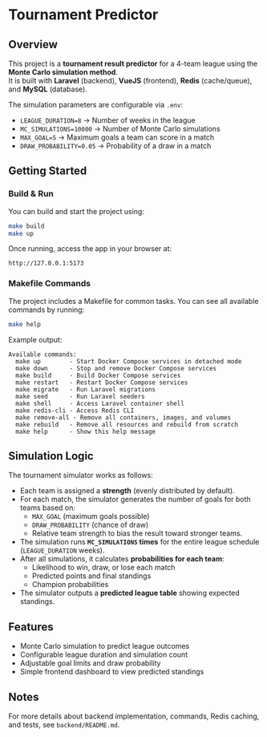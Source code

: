 # Tournament Predictor

## Overview

This project is a **tournament result predictor** for a 4-team league using the **Monte Carlo simulation method**.  
It is built with **Laravel** (backend), **VueJS** (frontend), **Redis** (cache/queue), and **MySQL** (database).

The simulation parameters are configurable via `.env`:

- `LEAGUE_DURATION=8` → Number of weeks in the league  
- `MC_SIMULATIONS=10000` → Number of Monte Carlo simulations  
- `MAX_GOAL=5` → Maximum goals a team can score in a match  
- `DRAW_PROBABILITY=0.05` → Probability of a draw in a match  

## Getting Started

### Build & Run

You can build and start the project using:

```bash
make build
make up
```

Once running, access the app in your browser at:

```
http://127.0.0.1:5173
```

### Makefile Commands

The project includes a Makefile for common tasks. You can see all available commands by running:

```bash
make help
```

Example output:

```
Available commands:
  make up        - Start Docker Compose services in detached mode
  make down      - Stop and remove Docker Compose services
  make build     - Build Docker Compose services
  make restart   - Restart Docker Compose services
  make migrate   - Run Laravel migrations
  make seed      - Run Laravel seeders
  make shell     - Access Laravel container shell
  make redis-cli - Access Redis CLI
  make remove-all - Remove all containers, images, and volumes
  make rebuild   - Remove all resources and rebuild from scratch
  make help      - Show this help message
```

## Simulation Logic

The tournament simulator works as follows:

- Each team is assigned a **strength** (evenly distributed by default).  
- For each match, the simulator generates the number of goals for both teams based on:
  - `MAX_GOAL` (maximum goals possible)  
  - `DRAW_PROBABILITY` (chance of draw)  
  - Relative team strength to bias the result toward stronger teams.  
- The simulation runs **`MC_SIMULATIONS` times** for the entire league schedule (`LEAGUE_DURATION` weeks).  
- After all simulations, it calculates **probabilities for each team**:
  - Likelihood to win, draw, or lose each match  
  - Predicted points and final standings  
  - Champion probabilities  
- The simulator outputs a **predicted league table** showing expected standings.

## Features

- Monte Carlo simulation to predict league outcomes  
- Configurable league duration and simulation count  
- Adjustable goal limits and draw probability  
- Simple frontend dashboard to view predicted standings

## Notes

For more details about backend implementation, commands, Redis caching, and tests, see `backend/README.md`.

